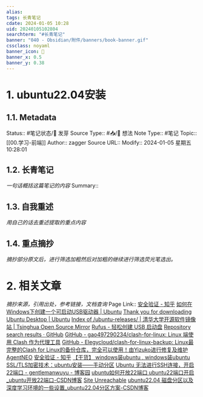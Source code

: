 ```yaml
---
alias:
tags: 长青笔记
cdate: 2024-01-05 10:28
uid: 20240105102804
searchterm: "#长青笔记"
banner: "040 - Obsidian/附件/banners/book-banner.gif"
cssclass: noyaml
banner_icon: 💌
banner_x: 0.5
banner_y: 0.38
---
```


# 1. ubuntu22.04安装

## 1.1. Metadata

Status:: #笔记状态/🌱 发芽
Source Type:: #📥/💭 想法 
Note Type:: #笔记
Topic:: [[00.学习-前端]]
Author:: zagger
Source URL::
Modify:: 2024-01-05 星期五 10:28:01

## 1.2. 长青笔记

_一句话概括这篇笔记的内容_
Summary::

## 1.3. 自我重述

_用自己的话去重述提取的重点内容_

## 1.4. 重点摘抄

_摘抄部分原文后，进行筛选加粗然后对加粗的继续进行筛选荧光笔选出。_

# 2. 相关文章

_摘抄来源，引用出处，参考链接，文档查询_
Page Link::
[安全验证 - 知乎](https://zhuanlan.zhihu.com/p/55241184?utm_id=0)
[如何在Windows下创建一个可启动USB驱动器 | Ubuntu](https://www.ubuntu.org.cn/download/desktop/create-a-usb-stick-on-windows)
[Thank you for downloading Ubuntu Desktop | Ubuntu](https://ubuntu.com/download/desktop/thank-you?version=22.04.3&architecture=amd64)
[Index of /ubuntu-releases/ | 清华大学开源软件镜像站 | Tsinghua Open Source Mirror](https://mirrors.tuna.tsinghua.edu.cn/ubuntu-releases/)
[Rufus - 轻松创建 USB 启动盘](https://rufus.ie/zh/)
[Repository search results · GitHub](https://github.com/search?q=sougou&type=repositories)
[GitHub - gao497290234/clash-for-linux: Linux 端使用 Clash 作为代理工具](https://github.com/gao497290234/clash-for-linux)
[GitHub - Elegycloud/clash-for-linux-backup: Linux最完整的Clash for Linux的备份仓库，完全可以使用！由Yizuko进行修复及维护](https://github.com/Elegycloud/clash-for-linux-backup)
[AgentNEO](https://agentneo.tech/services/579fd518db1b42999ce92d302c0d04c9/configures)
[安全验证 - 知乎](https://www.zhihu.com/question/330126342)
[【干货】 windows装ubuntu , windows装ubuntu](https://www.zhihu.com/tardis/bd/art/459851670)
[SSL/TLS加密技术：ubuntu安装——手动分区](https://baijiahao.baidu.com/s?id=1768508257777737183&wfr=spider&for=pc)
[Ubuntu 无法进行SSH连接，开启22端口 - gentlemanwuyu - 博客园](https://www.cnblogs.com/gentlemanwuyu/p/11612843.html)
[ubuntu如何开放22端口 ubuntu22端口开启\_ubuntu开放22端口-CSDN博客](https://blog.csdn.net/m0_69057918/article/details/130585388)
[Site Unreachable](https://dashen.wang/1082.html)
[ubuntu22.04 磁盘分区以及深度学习环境的一些设置\_ubuntu22.04分区方案-CSDN博客](https://blog.csdn.net/qq_41102636/article/details/129903083)